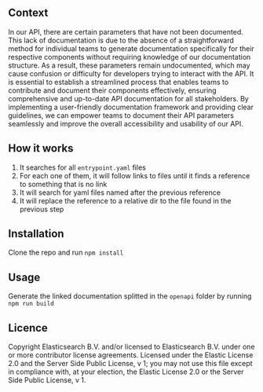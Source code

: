 ## Context

In our API, there are certain parameters that have not been documented. This lack of documentation is due to the absence of a straightforward method for individual teams to generate documentation specifically for their respective components without requiring knowledge of our documentation structure. As a result, these parameters remain undocumented, which may cause confusion or difficulty for developers trying to interact with the API. It is essential to establish a streamlined process that enables teams to contribute and document their components effectively, ensuring comprehensive and up-to-date API documentation for all stakeholders. By implementing a user-friendly documentation framework and providing clear guidelines, we can empower teams to document their API parameters seamlessly and improve the overall accessibility and usability of our API.

## How it works

1. It searches for all `entrypoint.yaml` files
2. For each one of them, it will follow links to files until it finds a reference to something that is no link
3. It will search for yaml files named after the previous reference
4. It will replace the reference to a relative dir to the file found in the previous step

## Installation

Clone the repo and run `npm install`

## Usage

Generate the linked documentation splitted in the `openapi` folder by running `npm run build`

## Licence

Copyright Elasticsearch B.V. and/or licensed to Elasticsearch B.V. under one or more contributor license agreements. Licensed under the Elastic License 2.0 and the Server Side Public License, v 1; you may not use this file except in compliance with, at your election, the Elastic License 2.0 or the Server Side Public License, v 1.
